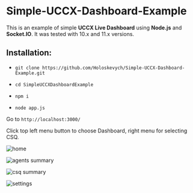 <!--
  Title: Simple UCCX Dashboard Example
  Description: Simple UCCX Live Dashboard using Node.js and Socket.IO for Cisco UCCX Contact Center
  Author: Holoskevych
-->
# Simple-UCCX-Dashboard-Example


This is an example of simple **UCCX Live Dashboard** using **Node.js** and **Socket.IO**. It was tested with 10.x and 11.x versions.


## Installation:

- `git clone https://github.com/Holoskevych/Simple-UCCX-Dashboard-Example.git`

- `cd SimpleUCCXDashboardExample`

- `npm i`

- `node app.js`


Go to `http://localhost:3000/`

Click top left menu button to choose Dashboard, right menu for selecting CSQ.


![home](https://user-images.githubusercontent.com/31503217/30540217-d522effa-9c7e-11e7-95f2-acbb9fe6b88a.png)

![agents summary](https://user-images.githubusercontent.com/31503217/30540216-d4d89c34-9c7e-11e7-8104-cafe3ece1714.png)

![csq summary](https://user-images.githubusercontent.com/31503217/30540219-d5461ca0-9c7e-11e7-9ded-74b80cb72d52.png)

![settings](https://user-images.githubusercontent.com/31503217/30540218-d54507de-9c7e-11e7-9539-a9077725add7.png)
